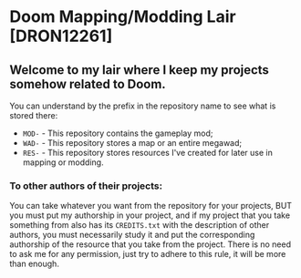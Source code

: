 # Doom Mapping/Modding Lair [DRON12261]

## Welcome to my lair where I keep my projects somehow related to Doom.

You can understand by the prefix in the repository name to see what is stored there:
- `MOD-` - This repository contains the gameplay mod;
- `WAD-` - This repository stores a map or an entire megawad;
- `RES-` - This repository stores resources I've created for later use in mapping or modding.

### To other authors of their projects:

You can take whatever you want from the repository for your projects, BUT you must put my authorship in your project, and if my project that you take something from also has its `CREDITS.txt` with the description of other authors, you must necessarily study it and put the corresponding authorship of the resource that you take from the project. There is no need to ask me for any permission, just try to adhere to this rule, it will be more than enough.

<!--

**Here are some ideas to get you started:**

🙋‍♀️ A short introduction - what is your organization all about?
🌈 Contribution guidelines - how can the community get involved?
👩‍💻 Useful resources - where can the community find your docs? Is there anything else the community should know?
🍿 Fun facts - what does your team eat for breakfast?
🧙 Remember, you can do mighty things with the power of [Markdown](https://docs.github.com/github/writing-on-github/getting-started-with-writing-and-formatting-on-github/basic-writing-and-formatting-syntax)
-->
